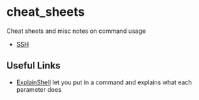 # cheat_sheets
Cheat sheets and misc notes on command usage

* [SSH](ssh.md)

## Useful Links
* [ExplainShell](https://explainshell.com) let you put in a command and explains what each parameter does
